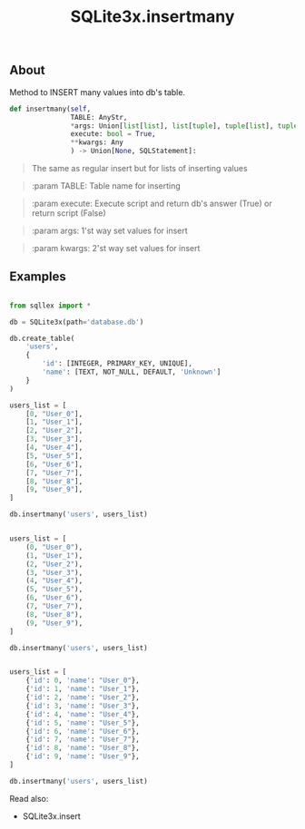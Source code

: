 <div align="center">

# SQLite3x.insertmany

</div><br>

## About

Method to INSERT many values into db's table.

```python
def insertmany(self,
               TABLE: AnyStr,
               *args: Union[list[list], list[tuple], tuple[list], tuple[tuple], list, tuple],
               execute: bool = True,
               **kwargs: Any
               ) -> Union[None, SQLStatement]:
```

>The same as regular insert but for lists of inserting values

>:param TABLE: Table name for inserting

>:param execute: Execute script and return db's answer (True) or return script (False)

>:param args: 1'st way set values for insert

>:param kwargs: 2'st way set values for insert


## Examples

```python

from sqllex import *

db = SQLite3x(path='database.db')

db.create_table(
    'users',
    {
        'id': [INTEGER, PRIMARY_KEY, UNIQUE],
        'name': [TEXT, NOT_NULL, DEFAULT, 'Unknown']
    }
)

users_list = [
    [0, "User_0"],
    [1, "User_1"],
    [2, "User_2"],
    [3, "User_3"],
    [4, "User_4"],
    [5, "User_5"],
    [6, "User_6"],
    [7, "User_7"],
    [8, "User_8"],
    [9, "User_9"],
]

db.insertmany('users', users_list)


users_list = [
    (0, "User_0"),
    (1, "User_1"),
    (2, "User_2"),
    (3, "User_3"),
    (4, "User_4"),
    (5, "User_5"),
    (6, "User_6"),
    (7, "User_7"),
    (8, "User_8"),
    (9, "User_9"),
]

db.insertmany('users', users_list)


users_list = [
    {'id': 0, 'name': "User_0"},
    {'id': 1, 'name': "User_1"},
    {'id': 2, 'name': "User_2"},
    {'id': 3, 'name': "User_3"},
    {'id': 4, 'name': "User_4"},
    {'id': 5, 'name': "User_5"},
    {'id': 6, 'name': "User_6"},
    {'id': 7, 'name': "User_7"},
    {'id': 8, 'name': "User_8"},
    {'id': 9, 'name': "User_9"},
]

db.insertmany('users', users_list)

```

Read also:
- SQLite3x.insert